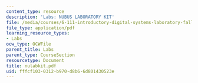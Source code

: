 ```yaml
---
content_type: resource
description: 'Labs: NUBUS LABORATORY KIT'
file: /media/courses/6-111-introductory-digital-systems-laboratory-fall-2002/fffcf1030312b970d8b66d801430523e_nulabkit.pdf
file_type: application/pdf
learning_resource_types:
- Labs
ocw_type: OCWFile
parent_title: Labs
parent_type: CourseSection
resourcetype: Document
title: nulabkit.pdf
uid: fffcf103-0312-b970-d8b6-6d801430523e
---
```

